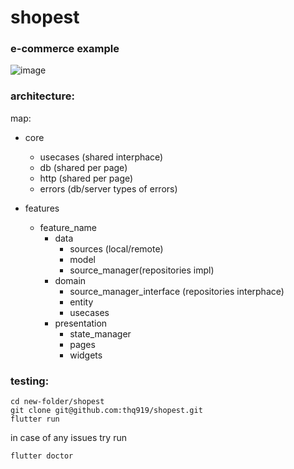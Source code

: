 # shopest
### e-commerce example
![image](https://github.com/thq919/shopest/blob/main/github_assets/screen.gif)





### architecture:
map:

- core
  - usecases (shared interphace)
  - db (shared per page)
  - http (shared per page)
  - errors (db/server types of errors)
 
- features
	- feature_name	
		- data
			- sources (local/remote)		
			- model
			- source_manager(repositories impl)
		- domain 
			- source_manager_interface (repositories interphace)
			- entity
			- usecases 
		- presentation
			- state_manager
			- pages
			- widgets

###  testing:
```
cd new-folder/shopest
git clone git@github.com:thq919/shopest.git
flutter run
```
in case of any issues try run
```
flutter doctor
```
